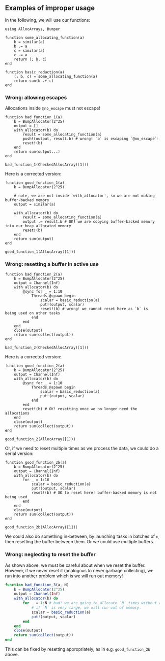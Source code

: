 
## Examples of improper usage

In the following, we will use our functions:

```@repl ex
using AllocArrays, Bumper

function some_allocating_function(a)
    b = similar(a)
    b .= a
    c = similar(a)
    c .= a
    return (; b, c)
end

function basic_reduction(a)
    (; b, c) = some_allocating_function(a)
    return sum(b .+ c)
end
```

### Wrong: allowing escapes

Allocations inside `@no_escape` must not escape!

```@repl ex
function bad_function_1(a)
    b = BumpAllocator(2^25)
    output = []
    with_allocator(b) do
        result = some_allocating_function(a)
        push!(output, result.b) # wrong! `b` is escaping `@no_escape`!
        reset!(b)
    end
    return sum(output...)
end

bad_function_1(CheckedAllocArray([1]))
```

Here is a corrected version:

```@repl ex
function good_function_1(a)
    b = BumpAllocator(2^25)

    # note, we are not inside `with_allocator`, so we are not making buffer-backed memory
    output = similar(a)

    with_allocator(b) do
        result = some_allocating_function(a)
        output .= result.b # OK! we are copying buffer-backed memory into our heap-allocated memory
        reset!(b)
    end
    return sum(output)
end

good_function_1(AllocArray([1]))

```

### Wrong: resetting a buffer in active use

```@repl ex
function bad_function_2(a)
    b = BumpAllocator(2^25)
    output = Channel(Inf)
    with_allocator(b) do
        @sync for _ = 1:10
            Threads.@spawn begin
                scalar = basic_reduction(a)
                put!(output, scalar)
                reset!(b) # wrong! we cannot reset here as `b` is being used on other tasks
            end
        end
    end
    close(output)
    return sum(collect(output))
end

bad_function_2(CheckedAllocArray([1]))
```

Here is a corrected version:

```@repl ex
function good_function_2(a)
    b = BumpAllocator(2^25)
    output = Channel(Inf)
    with_allocator(b) do
        @sync for _ = 1:10
            Threads.@spawn begin
                scalar = basic_reduction(a)
                put!(output, scalar)
            end
        end
        reset!(b) # OK! resetting once we no longer need the allocations
    end
    close(output)
    return sum(collect(output))
end

good_function_2(AllocArray([1]))
```

Or, if we need to reset multiple times as we process the data, we could do a serial version:

```@repl ex
function good_function_2b(a)
    b = BumpAllocator(2^25)
    output = Channel(Inf)
    with_allocator(b) do
        for _ = 1:10
            scalar = basic_reduction(a)
            put!(output, scalar)
            reset!(b) # OK to reset here! buffer-backed memory is not being used
        end
    end
    close(output)
    return sum(collect(output))
end

good_function_2b(AllocArray([1]))
```

We could also do something in-between, by launching tasks in batches of `n`, then resetting the buffer between them. Or we could use multiple buffers.

### Wrong: neglecting to reset the buffer

As shown above, we must be careful about when we reset the buffer. However, if we never reset it (analogous to never garbage collecting), we run into another problem which is we will run out memory!

```julia
function bad_function_3(a, N)
    b = BumpAllocator(2^25)
    output = Channel(Inf)
    with_allocator(b) do
        for _ = 1:N # bad! we are going to allocate `N` times without resetting!
            # if `N` is very large, we will run out of memory.
            scalar = basic_reduction(a)
            put!(output, scalar)
        end
    end
    close(output)
    return sum(collect(output))
end
```

This can be fixed by resetting appropriately, as in e.g. `good_function_2b` above.
